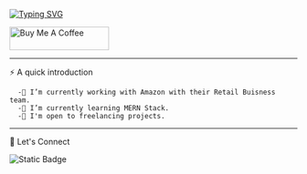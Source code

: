 [![Typing SVG](https://readme-typing-svg.demolab.com/?lines=Hi+there!+I+am+Navaneeth+👋)](https://git.io/typing-svg)


<a href="https://www.buymeacoffee.com/vnavaneeth" target="_blank"><img src="https://cdn.buymeacoffee.com/buttons/default-orange.png" alt="Buy Me A Coffee" height="41" width="174"></a>

--------------------------------------------------------------------------------------------------------------------------------------------------------------------------------

⚡ A quick introduction
   
      -🔭 I’m currently working with Amazon with their Retail Buisness team.
      -🌱 I’m currently learning MERN Stack.
      -💼 I'm open to freelancing projects.

--------------------------------------------------------------------------------------------------------------------------------------------------------------------------------

🔗 Let's Connect

   <img alt="Static Badge" src="https://img.shields.io/badge/Linkedin-blue?style=flat-square&logo=%230A66C2&logoColor=white&labelColor=blue&link=https%3A%2F%2Fwww.linkedin.com%2Fin%2Fnavaneeth-v-3bb360111%2F">

    
